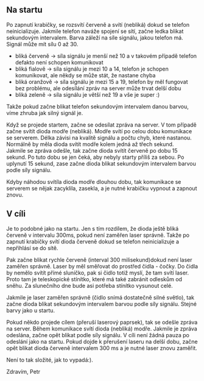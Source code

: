 ## Na startu

Po zapnutí krabičky, se rozsvítí červeně a svítí (nebliká) dokud se 
telefon neinicializuje. Jakmile telefon naváže spojení se sítí, začne 
ledka blikat sekundovým intervalem. Barva záleží na síle signálu, 
jakou telefon má. Signál může mít sílu 0 až 30. 

* bliká červeně -> síla signálu je menší než 10 a v takovém případě telefon defakto není schopen komunikovat
* bliká fialově -> síla signálu je mezi 10 a 14, telefon je schopen komunikovat, ale někdy se může stát, že nastane chyba
* bliká oranžově -> síla signálu je mezi 15 a 19, telefon by měl fungovat bez problému, ale odesílání zpráv na server může trvat delší dobu
* bliká zeleně -> síla signálu je větší než 19 a vše je super :)

Takže pokud začne blikat telefon sekundovým intervalem danou barvou, víme zhruba jak silný signál je. 

Když se projede startem, začne se odesílat zpráva na server. 
V tom případě začne svítít dioda modře (nebliká). Modře svítí po celou dobu komunikace se serverem. 
Délka závisi na kvalitě signálu a počtu chyb, které nastanou. 
Normálně by měla dioda svítít modře kolem jedná až třech sekund.  
Jakmile se zpráva odešle, tak začne dioda svítít červeně po dobu 15 sekund. 
Po tuto dobu se jen čeká, aby nebyly starty příliš za sebou. 
Po uplynutí 15 sekund, zase začne dioda blikat sekundovým intervalem barvou podle síly signálu. 

Kdyby náhodou svítíla dioda modře dlouhou dobu, tak komunikace 
se serverem se nějak zacyklila, zasekla,  a je nutné krabičku 
vypnout a zapnout znovu. 



## V cíli
 
Je to podobné jako na startu. Jen s tím rozdílem, že dioda ještě bliká 
červeně v intervalu 300ms, pokud není zaměřen laser správně. Takže 
po zapnutí krabičky svítí dioda červeně dokud se telefon neinicializuje a nepřihlásí se do sítě. 

Pak začne blikat rychle červeně (interval 300 milisekund)dokud není laser 
zaměřen správně. Laser by měl směřovat do prostřed čidla - čočky. 
Do  čidla by nemělo svítít přímé sluníčko, pak si čidlo totiž myslí, 
že tam svítí laser. Proto tam je teleskopické stínítko, které má také zabránit 
odleskům od sněhu. Za slunečního dne bude asi potřeba stínítko vysunout celé. 

Jakmile je laser zaměřen správně (čidlo snímá dostatečně silné světlo), 
tak začne dioda blikat sekundovým intervalem barvou podle síly signálu. 
Stejné barvy jako u startu. 

Pokud někdo projede cílem (přeruší laserový paprsek), tak se odešle zpráva na server. 
Během komunikace svítí dioda (nebliká) modře. Jakmile je zpráva odeslána, 
začne opět blikat podle síly signálu. V cíli není žádná pauza po odeslání 
jako na startu. Pokud dojde k přerušení laseru na delší dobu, začne opět blikat 
dioda červeně intervalem 300 ms a je nutné laser znovu zaměřit. 

Není to tak složité, jak to vypadá:).

Zdravím,
Petr


